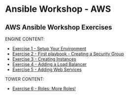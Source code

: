 # Ansible Workshop - AWS

## AWS Ansible Workshop Exercises

 ENGINE CONTENT:
 
 - [Exercise 1 - Setup Your Environment](ansible_engine/1-setup)
 - [Exercise 2 - First playbook - Creating a Security Group](ansible_engine/2-securitygroup)
 - [Exercise 3 - Creating Instances](ansible_engine/3-instances)
 - [Exercise 4 - Adding a Load Balancer](ansible_engine/4-loadbalancer)
 - [Exercise 5 - Adding Web Services](ansible_engine/5-addservices)

 
 TOWER CONTENT:
 
 - [Exercise 6 - Roles: More Roles!](ansible_tower/something)



